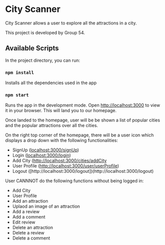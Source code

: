 
# City Scanner

City Scanner allows a user to explore all the attractions in a city.

This project is developed by Group 54. 

## Available Scripts

In the project directory, you can run:

### `npm install`

Installs all the dependencies used in the app

### `npm start`

Runs the app in the development mode.
Open [http://localhost:3000](http://localhost:3000) to view it in your browser.
This will land you to our homepage.

Once landed to the homepage, user will be be shown a list of popular cities and the popular attractions over all the cities.

On the right top corner of the homepage, there will be a user icon which displays a drop down with the following functionalities:


* SignUp ([localhost:3000/signUp](localhost:3000/signUp))
* Login ([localhost:3000/login](localhost:3000/login))
* Add City ([http://localhost:3000/cities/addCity](http://localhost:3000/cities/addCity)
* User Profile ([http://localhost:3000/user/userProfile](http://localhost:3000/user/userProfile))
* Logout ([http://localhost:3000/logout])(http://localhost:3000/logout)
 

User CANNNOT do the following functions without being logged in:

* Add City 
* User Profile 
* Add an attraction
* Uplaod an image of an attraction
* Add a review 
* Add a comment
* Edit review
* Delete an attraction
* Delete a review
* Delete a comment









